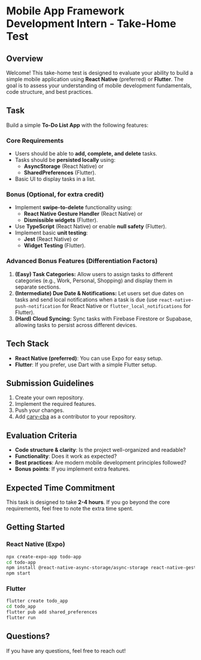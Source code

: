 # Mobile App Framework Development Intern - Take-Home Test

## Overview
Welcome! This take-home test is designed to evaluate your ability to build a simple mobile application using **React Native** (preferred) or **Flutter**. The goal is to assess your understanding of mobile development fundamentals, code structure, and best practices.

## Task
Build a simple **To-Do List App** with the following features:

### Core Requirements
- Users should be able to **add, complete, and delete** tasks.
- Tasks should be **persisted locally** using:
  - **AsyncStorage** (React Native) or
  - **SharedPreferences** (Flutter).
- Basic UI to display tasks in a list.

### Bonus (Optional, for extra credit)
- Implement **swipe-to-delete** functionality using:
  - **React Native Gesture Handler** (React Native) or
  - **Dismissible widgets** (Flutter).
- Use **TypeScript** (React Native) or enable **null safety** (Flutter).
- Implement basic **unit testing**:
  - **Jest** (React Native) or
  - **Widget Testing** (Flutter).

### Advanced Bonus Features (Differentiation Factors)
1. **(Easy) Task Categories:** Allow users to assign tasks to different categories (e.g., Work, Personal, Shopping) and display them in separate sections.
2. **(Intermediate) Due Date & Notifications:** Let users set due dates on tasks and send local notifications when a task is due (use `react-native-push-notification` for React Native or `flutter_local_notifications` for Flutter).
3. **(Hard) Cloud Syncing:** Sync tasks with Firebase Firestore or Supabase, allowing tasks to persist across different devices.

## Tech Stack
- **React Native (preferred)**: You can use Expo for easy setup.
- **Flutter**: If you prefer, use Dart with a simple Flutter setup.

## Submission Guidelines
1. Create your own repository.
2. Implement the required features.
3. Push your changes.
4. Add [cary-cba](https://github.com/cary-cba) as a contributor to your repository.

## Evaluation Criteria
- **Code structure & clarity**: Is the project well-organized and readable?
- **Functionality**: Does it work as expected?
- **Best practices**: Are modern mobile development principles followed?
- **Bonus points**: If you implement extra features.

## Expected Time Commitment
This task is designed to take **2-4 hours**. If you go beyond the core requirements, feel free to note the extra time spent.

## Getting Started
### React Native (Expo)
```sh
npx create-expo-app todo-app
cd todo-app
npm install @react-native-async-storage/async-storage react-native-gesture-handler
npm start
```

### Flutter
```sh
flutter create todo_app
cd todo_app
flutter pub add shared_preferences
flutter run
```

## Questions?
If you have any questions, feel free to reach out!
